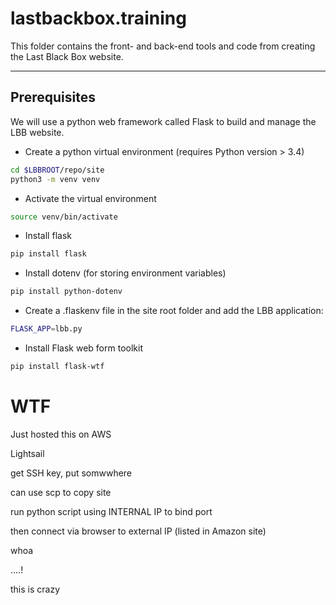 # lastbackbox.training

This folder contains the front- and back-end tools and code from creating the Last Black Box website.

----

## Prerequisites

We will use a python web framework called Flask to build and manage the LBB website.

- Create a python virtual environment (requires Python version > 3.4)

```bash
cd $LBBROOT/repo/site
python3 -m venv venv
```

- Activate the virtual environment

```bash
source venv/bin/activate
```

- Install flask

```bash
pip install flask
```

- Install dotenv (for storing environment variables)

```bash
pip install python-dotenv
```

- Create a .flaskenv file in the site root folder and add the LBB application:

```bash
FLASK_APP=lbb.py
```

- Install Flask web form toolkit

```bash
pip install flask-wtf
```


# WTF

Just hosted this on AWS

Lightsail

get SSH key, put somwwhere

can use scp to copy site

run python script using INTERNAL IP to bind port

then connect via browser to external IP (listed in Amazon site)

whoa

....!

this is crazy